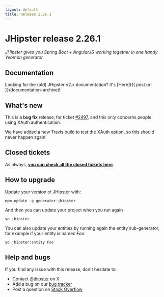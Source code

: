 ```yaml
---
layout: default
title: Release 2.26.1
---
```


JHipster release 2.26.1
==================

*JHipster gives you Spring Boot + AngularJS working together in one handy Yeoman generator.*

Documentation
----------

Looking for the (old) JHipster v2.x documentation? It's [Here]({{ post.url }}/documentation-archive)!

What's new
----------

This is a **bug fix** release, for ticket [#2497](https://github.com/jhipster/generator-jhipster/issues/2497), and this only concerns people using XAuth authentication.

We have added a new Travis build to test the XAuth option, so this should never happen again!

Closed tickets
------------

As always, __[you can check all the closed tickets here](https://github.com/jhipster/generator-jhipster/issues?q=milestone%3A2.26.1+is%3Aclosed)__.

How to upgrade
------------

Update your version of JHipster with:

```
npm update -g generator-jhipster
```

And then you can update your project when you run again

```
yo jhipster
```

You can also update your entities by running again the entity sub-generator, for example if your entity is named _Foo_

```
yo jhipster:entity Foo
```

Help and bugs
--------------

If you find any issue with this release, don't hesitate to:

- Contact [@jhipster](https://twitter.com/jhipster) on X
- Add a bug on our [bug tracker](https://github.com/jhipster/generator-jhipster/issues?state=open)
- Post a question on [Stack Overflow](http://stackoverflow.com/tags/jhipster/info)
